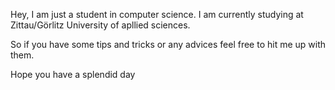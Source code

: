 Hey, I am just a student in computer science.
I am currently studying at Zittau/Görlitz University of apllied sciences.

So if you have some tips and tricks or any advices feel free to hit me up with them.

Hope you have a splendid day

